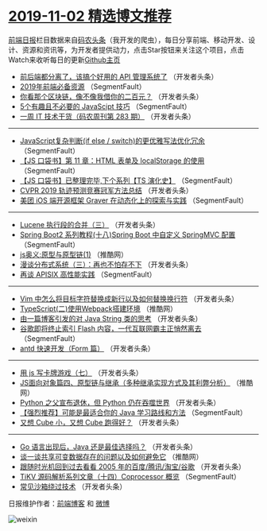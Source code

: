 # [2019-11-02 精选博文推荐](http://hao.caibaojian.com/date/2019/11/02)

[前端日报](http://caibaojian.com/c/news)栏目数据来自[码农头条](http://hao.caibaojian.com/)（我开发的爬虫），每日分享前端、移动开发、设计、资源和资讯等，为开发者提供动力，点击Star按钮来关注这个项目，点击Watch来收听每日的更新[Github主页](https://github.com/kujian/frontendDaily)
* [前后端都分离了，该搞个好用的 API 管理系统了](http://hao.caibaojian.com/129865.html) （开发者头条）
* [2019年前端必备资源](http://hao.caibaojian.com/129846.html) （SegmentFault）
* [你看那个区块链，像不像我借你的二百元？](http://hao.caibaojian.com/129869.html) （开发者头条）
* [5个有趣且不必要的 JavaScipt 技巧](http://hao.caibaojian.com/129848.html) （SegmentFault）
* [一周 IT 技术干货（码农周刊第 283 期）](http://hao.caibaojian.com/129871.html) （开发者头条）

***
* [JavaScript复杂判断(if else / switch)的更优雅写法优化冗余](http://hao.caibaojian.com/129850.html) （SegmentFault）
* [【JS 口袋书】第 11 章：HTML 表单及 localStorage 的使用](http://hao.caibaojian.com/129852.html) （SegmentFault）
* [【JS 口袋书】已整理完毕,下个系列【TS 演化史】](http://hao.caibaojian.com/129863.html) （SegmentFault）
* [CVPR 2019 轨迹预测竞赛冠军方法总结](http://hao.caibaojian.com/129874.html) （开发者头条）
* [美团 iOS 端开源框架 Graver 在动态化上的探索与实践](http://hao.caibaojian.com/129853.html) （SegmentFault）

***
* [Lucene 执行段的合并（三）](http://hao.caibaojian.com/129889.html) （开发者头条）
* [Spring Boot2 系列教程(十八)Spring Boot 中自定义 SpringMVC 配置](http://hao.caibaojian.com/129864.html) （SegmentFault）
* [js奥义:原型与原型链(1)](http://hao.caibaojian.com/129907.html) （推酷网）
* [漫谈分布式系统（三）：再也不怕存不下](http://hao.caibaojian.com/129875.html) （开发者头条）
* [再谈 APISIX 高性能实践](http://hao.caibaojian.com/129854.html) （SegmentFault）

***
* [Vim 中怎么将目标字符替换成新行以及如何替换换行符](http://hao.caibaojian.com/129891.html) （开发者头条）
* [TypeScript(二)使用Webpack搭建环境](http://hao.caibaojian.com/129908.html) （推酷网）
* [由一篇博客引发的对 Java String 类的思考](http://hao.caibaojian.com/129876.html) （开发者头条）
* [谷歌即将终止索引 Flash 内容，一代互联网霸主正悄然离去](http://hao.caibaojian.com/129855.html) （SegmentFault）
* [antd 快速开发（Form 篇）](http://hao.caibaojian.com/129893.html) （开发者头条）

***
* [用 js 写卡牌游戏（七）](http://hao.caibaojian.com/129866.html) （开发者头条）
* [JS面向对象篇四、原型链与继承（多种继承实现方式及其利弊分析）](http://hao.caibaojian.com/129909.html) （推酷网）
* [Python 之父宣布退休，但 Python 仍在吞噬世界](http://hao.caibaojian.com/129877.html) （开发者头条）
* [【强烈推荐】可能是最适合你的 Java 学习路线和方法](http://hao.caibaojian.com/129856.html) （SegmentFault）
* [又想 Cube 小，又想 Cube 跑得好？](http://hao.caibaojian.com/129894.html) （开发者头条）

***
* [Go 语言出现后，Java 还是最佳选择吗？](http://hao.caibaojian.com/129867.html) （开发者头条）
* [谈一谈共享可变数据存在的问题以及如何避免它](http://hao.caibaojian.com/129910.html) （推酷网）
* [跟随时光机回到过去看看 2005 年的百度/腾讯/淘宝/谷歌](http://hao.caibaojian.com/129878.html) （开发者头条）
* [TiKV 源码解析系列文章（十四）Coprocessor 概览](http://hao.caibaojian.com/129857.html) （SegmentFault）
* [常见沙箱绕过技术](http://hao.caibaojian.com/129895.html) （开发者头条）

日报维护作者：[前端博客](http://caibaojian.com/) 和 [微博](http://caibaojian.com/go/weibo)

![weixin](https://user-images.githubusercontent.com/3055447/38468989-651132ac-3b80-11e8-8e6b-15122322a9d7.png)